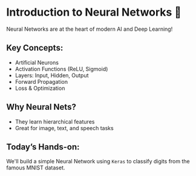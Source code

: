 # Introduction to Neural Networks 🧠

Neural Networks are at the heart of modern AI and Deep Learning!

## Key Concepts:
- Artificial Neurons
- Activation Functions (ReLU, Sigmoid)
- Layers: Input, Hidden, Output
- Forward Propagation
- Loss & Optimization

## Why Neural Nets?
- They learn hierarchical features
- Great for image, text, and speech tasks

## Today’s Hands-on:
We'll build a simple Neural Network using `Keras` to classify digits from the famous MNIST dataset.
